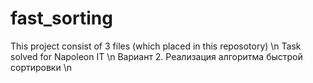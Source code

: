 # fast_sorting
This project consist of 3 files (which placed in this reposotory) \n
Task solved for Napoleon IT \n
Вариант 2. Реализация алгоритма быстрой сортировки \n
